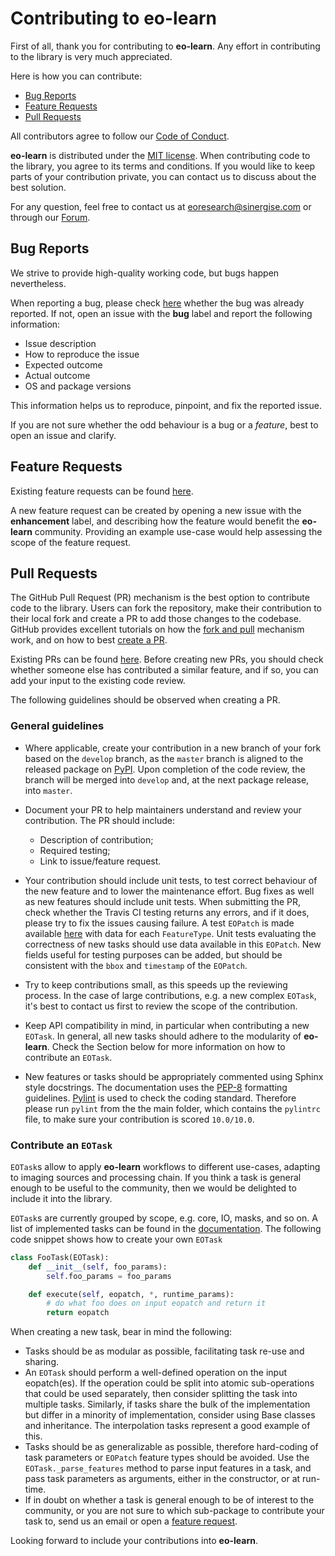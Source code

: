 # Contributing to **eo-learn**

First of all, thank you for contributing to **eo-learn**. Any effort in contributing
to the library is very much appreciated.

Here is how you can contribute:

 * [Bug Reports](#bug-reports)
 * [Feature Requests](#feature-requests)
 * [Pull Requests](#pull-requests)

All contributors agree to follow our [Code of Conduct][code-of-conduct].

**eo-learn** is distributed under the [MIT license][license]. When contributing
code to the library, you agree to its terms and conditions. If you would like to
keep parts of your contribution private, you can contact us to discuss about
the best solution.

For any question, feel free to contact us at [eoresearch@sinergise.com](eoresearch@sinergise.com) or through our [Forum][sh-forum].

[code-of-conduct]: https://github.com/sentinel-hub/eo-learn/blob/master/CODE_OF_CONDUCT.md
[license]: https://github.com/sentinel-hub/eo-learn/blob/master/LICENSE
[sh-forum]: https://forum.sentinel-hub.com/

## Bug Reports

We strive to provide high-quality working code, but bugs happen nevertheless.

When reporting a bug, please check [here][open-bug-list] whether
the bug was already reported. If not, open an issue with the **bug** label and
report the following information:

 * Issue description
 * How to reproduce the issue
 * Expected outcome
 * Actual outcome
 * OS and package versions

This information helps us to reproduce, pinpoint, and fix the reported issue.

If you are not sure whether the odd behaviour is a bug or a _feature_, best to open
an issue and clarify.

[open-bug-list]: https://github.com/sentinel-hub/eo-learn/issues?q=state:open+type:issue+label:"bug"

## Feature Requests

Existing feature requests can be found [here][existing-feature-requests].

A new feature request can be created by opening a new issue with the **enhancement** label,
and describing how the feature would benefit the **eo-learn** community.
Providing an example use-case would help assessing the scope of the
feature request.

[existing-feature-requests]: https://github.com/sentinel-hub/eo-learn/issues?q=state:open+type:issue+label:"enhancement"

## Pull Requests

The GitHub Pull Request (PR) mechanism is the best option to contribute code
to the library. Users can fork the repository, make their contribution to their
local fork and create a PR to add those changes to the codebase. GitHub provides excellent
tutorials on how the [fork and pull][fork-and-pull] mechanism work, and on
how to best [create a PR][create-pr].

Existing PRs can be found [here][existing-prs]. Before creating new PRs, you should check
whether someone else has contributed a similar feature, and if so, you can add your
input to the existing code review.

The following guidelines should be observed when creating a PR.

[fork-and-pull]: https://help.github.com/articles/creating-a-pull-request-from-a-fork
[create-pr]: https://help.github.com/articles/creating-a-pull-request/
[existing-prs]: https://github.com/sentinel-hub/eo-learn/pulls?q=state:open

### General guidelines

 * Where applicable, create your contribution in a new branch of your fork based on the
   `develop` branch, as the `master` branch is aligned to the released package on [PyPI][pypi]. Upon
   completion of the code review, the branch will be merged into `develop` and, at
   the next package release, into `master`.

 * Document your PR to help maintainers understand and review your contribution. The PR
   should include:

   * Description of contribution;
   * Required testing;
   * Link to issue/feature request.

 * Your contribution should include unit tests, to test correct behaviour of the new feature
   and to lower the maintenance effort. Bug fixes as well as new features should include unit tests.
   When submitting the PR, check whether the Travis CI testing returns any errors, and if it does,
   please try to fix the issues causing failure. A test `EOPatch` is made available [here][test-eo-patch]
   with data for each `FeatureType`. Unit tests evaluating the correctness of new tasks should use data
   available in this `EOPatch`. New fields useful for testing purposes can be added, but should
   be consistent with the `bbox` and `timestamp` of the `EOPatch`.

 * Try to keep contributions small, as this speeds up the reviewing process. In the case of large
   contributions, e.g. a new complex `EOTask`, it's best to contact us first to review the scope
   of the contribution.

 * Keep API compatibility in mind, in particular when contributing a new `EOTask`. In general,
   all new tasks should adhere to the modularity of **eo-learn**.
   Check the Section below for more information on how to contribute an `EOTask`.

 * New features or tasks should be appropriately commented using Sphinx style docstrings. The documentation uses
   the [PEP-8][pep-8] formatting guidelines. [Pylint][pylint] is used to check the coding standard.
   Therefore please run `pylint` from the the main folder, which contains the `pylintrc` file, to make sure your
   contribution is scored `10.0/10.0`.

### Contribute an `EOTask`

`EOTask`s allow to apply **eo-learn** workflows to different use-cases, adapting to imaging sources and
processing chain. If you think a task is general enough to be useful to the community, then we would
be delighted to include it into the library.

`EOTask`s are currently grouped by scope, e.g. core, IO, masks, and so on. A list of implemented
tasks can be found in the [documentation][existing-eo-tasks]. The following code snippet shows how
to create your own `EOTask`

```python
class FooTask(EOTask):
    def __init__(self, foo_params):
        self.foo_params = foo_params

    def execute(self, eopatch, *, runtime_params):
        # do what foo does on input eopatch and return it
        return eopatch
```
When creating a new task, bear in mind the following:

 * Tasks should be as modular as possible, facilitating task re-use and sharing.
 * An `EOTask` should perform a well-defined operation on the input eopatch(es). If the operation
   could be split into atomic sub-operations that could be used separately, then consider splitting
   the task into multiple tasks. Similarly, if tasks share the bulk of the implementation but differ
   in a minority of implementation, consider using Base classes and inheritance. The interpolation
   tasks represent a good example of this.  
 * Tasks should be as generalizable as possible, therefore hard-coding of task parameters or `EOPatch`
   feature types should be avoided. Use the `EOTask._parse_features` method to parse input features in a task,
   and pass task parameters as arguments, either in the constructor, or at run-time.
 * If in doubt on whether a task is general enough to be of interest to the community, or you are not
   sure to which sub-package to contribute your task to, send us an email or open a
   [feature request](#feature-requests).

Looking forward to include your contributions into **eo-learn**.


[pypi]: https://pypi.org/project/eo-learn/
[pep-8]: https://www.python.org/dev/peps/pep-0008/
[pylint]: https://www.pylint.org/
[existing-eo-tasks]: https://eo-learn.readthedocs.io/en/latest/eotasks.html
[test-eo-patch]: https://github.com/sentinel-hub/eo-learn/tree/master/example_data/TestEOPatch
